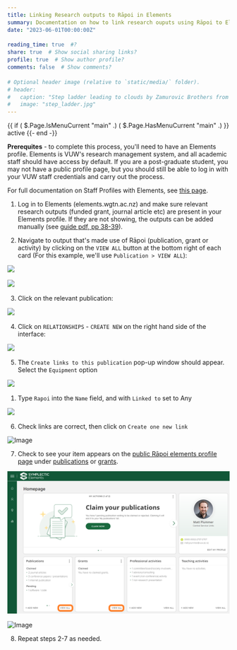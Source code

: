 ```yaml
---
title: Linking Research outputs to Rāpoi in Elements
summary: Documentation on how to link research ouputs using Rāpoi to Elements profiles
date: "2023-06-01T00:00:00Z"

reading_time: true  #?
share: true  # Show social sharing links?
profile: true  # Show author profile?
comments: false  # Show comments?

# Optional header image (relative to `static/media/` folder).
# header:
#   caption: "Step ladder leading to clouds by Zamurovic Brothers from Noun Project"
#   image: "step_ladder.jpg"
---
```

 {{ if ( $.Page.IsMenuCurrent "main" .) ( $.Page.HasMenuCurrent "main" .) }} active {{- end -}}
 
**Prerequites** - to complete this process, you'll need to have an Elements profile. Elements is VUW's research management system, and all academic staff should have access by default. If you are a post-graduate student, you may not have a public profile page, but you should still be able to log in with your VUW staff credentials and carry out the process.

For full documentation on Staff Profiles with Elements, see [this page](https://intranet.wgtn.ac.nz/staff/research/using-elements/guide-staff-profiles.pdf). 



1. Log in to Elements (elements.wgtn.ac.nz) and make sure relevant research outputs (funded grant, journal article etc) are present in your Elements profile. If they are not showing, the outputs can be added manually (see [guide pdf, pp 38-39](https://intranet.wgtn.ac.nz/staff/research/using-elements/guide-staff-profiles.pdf)).

3. Navigate to output that's made use of Rāpoi (publication, grant or activity) by clicking on the ```VIEW ALL``` button at the bottom right of each card (For this example, we'll use ```Publication > VIEW ALL```):



![](https://hackmd.io/_uploads/SkCnmQSD3.png)

![](https://mattsresbazsite.netlify.app/post/rapoi_elements/images/Rapoi_Elements_1.png)



<p>
    
    
3. Click on the relevant publication:

![](https://hackmd.io/_uploads/SJ2f4mBPn.png)

<p>
    
4. Click on ```RELATIONSHIPS``` - ```CREATE NEW``` on the right hand side of the interface:


![](https://hackmd.io/_uploads/BJE5EmHPn.png)

<p>

5. The ```Create links to this publication``` pop-up window should appear. Select the ```Equipment``` option 



<p>
    
![](https://hackmd.io/_uploads/B1FA4XrDn.png)

1. Type ```Rapoi``` into the ```Name``` field, and with ```Linked to``` set to Any

![](https://hackmd-prod-images.s3-ap-northeast-1.amazonaws.com/uploads/upload_5ffbce22f508430f41e9cf03a1e1c1fc.png?AWSAccessKeyId=AKIA3XSAAW6AWSKNINWO&Expires=1686621399&Signature=YBJd3itVvKxrvhoCfrIauL5EtJ8%3D)

6. Check links are correct, then click on ```Create one new link```

<img src="https://hackmd-prod-images.s3-ap-northeast-1.amazonaws.com/uploads/upload_a3432c8a2c8e1c8a332fdeabcce8e5ab.png?AWSAccessKeyId=AKIA3XSAAW6AWSKNINWO&Expires=1686612713&Signature=e%2FAsXLG9YpQxQ5TfN4fhsS6x%2Fw4%3D" alt="Image" style="max-width:100%;" />

<p>
    
7. Check to see your item appears on the [public Rāpoi elements profile page](https://people.wgtn.ac.nz/equipment/412229) under [publications](https://people.wgtn.ac.nz/equipment/412229/publications) or [grants](https://people.wgtn.ac.nz/equipment/412229/grants).


![](images/Rapoi_Elements_1.png)

<img src="https://hackmd.io/_uploads/HyBaH7BD2.png" alt="Image" style="max-width:100%;" />

<p>
    
8. Repeat steps 2-7 as needed. 
    
    
    
    

    




